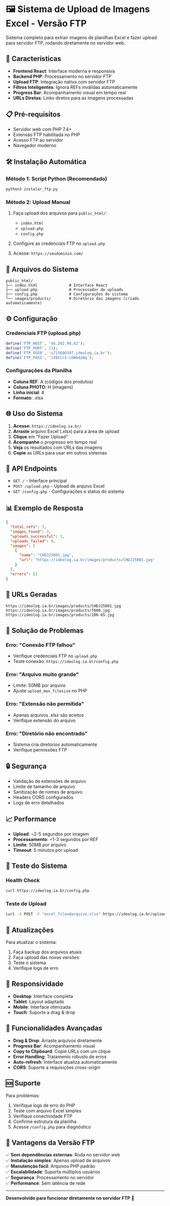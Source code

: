 # 🖼️ Sistema de Upload de Imagens Excel - Versão FTP

Sistema completo para extrair imagens de planilhas Excel e fazer upload para servidor FTP, rodando diretamente no servidor web.

## 🚀 Características

- **Frontend React**: Interface moderna e responsiva
- **Backend PHP**: Processamento no servidor FTP
- **Upload FTP**: Integração nativa com servidor FTP
- **Filtros Inteligentes**: Ignora REFs inválidas automaticamente
- **Progress Bar**: Acompanhamento visual em tempo real
- **URLs Diretas**: Links diretos para as imagens processadas

## 📋 Pré-requisitos

- Servidor web com PHP 7.4+
- Extensão FTP habilitada no PHP
- Acesso FTP ao servidor
- Navegador moderno

## 🛠️ Instalação Automática

### Método 1: Script Python (Recomendado)
```bash
python3 instalar_ftp.py
```

### Método 2: Upload Manual
1. Faça upload dos arquivos para `public_html/`:
   - `index.html`
   - `upload.php`
   - `config.php`

2. Configure as credenciais FTP no `upload.php`

3. Acesse: `https://seudominio.com/`

## 📁 Arquivos do Sistema

```
public_html/
├── index.html              # Interface React
├── upload.php              # Processador de uploads
├── config.php              # Configurações do sistema
└── images/products/        # Diretório das imagens (criado automaticamente)
```

## ⚙️ Configuração

### Credenciais FTP (upload.php)
```php
define('FTP_HOST', '46.202.90.62');
define('FTP_PORT', 21);
define('FTP_USER', 'u715606397.ideolog.ia.br');
define('FTP_PASS', ']X9CC>t~ihWhdzNq');
```

### Configurações da Planilha
- **Coluna REF**: A (códigos dos produtos)
- **Coluna PHOTO**: H (imagens)
- **Linha inicial**: 4
- **Formato**: .xlsx

## 🌐 Uso do Sistema

1. **Acesse**: `https://ideolog.ia.br/`
2. **Arraste** arquivo Excel (.xlsx) para a área de upload
3. **Clique** em "Fazer Upload"
4. **Acompanhe** o progresso em tempo real
5. **Veja** os resultados com URLs das imagens
6. **Copie** as URLs para usar em outros sistemas

## 🔧 API Endpoints

- `GET /` - Interface principal
- `POST /upload.php` - Upload de arquivo Excel
- `GET /config.php` - Configurações e status do sistema

## 📊 Exemplo de Resposta

```json
{
  "total_refs": 3,
  "images_found": 3,
  "uploads_successful": 3,
  "uploads_failed": 0,
  "images": [
    {
      "name": "CHDJ25001.jpg",
      "url": "https://ideolog.ia.br/images/products/CHDJ25001.jpg"
    }
  ],
  "errors": []
}
```

## 🎨 URLs Geradas

```
https://ideolog.ia.br/images/products/CHDJ25001.jpg
https://ideolog.ia.br/images/products/T608.jpg
https://ideolog.ia.br/images/products/106-6S.jpg
```

## 🚨 Solução de Problemas

### Erro: "Conexão FTP falhou"
- Verifique credenciais FTP no `upload.php`
- Teste conexão: `https://ideolog.ia.br/config.php`

### Erro: "Arquivo muito grande"
- Limite: 50MB por arquivo
- Ajuste `upload_max_filesize` no PHP

### Erro: "Extensão não permitida"
- Apenas arquivos .xlsx são aceitos
- Verifique extensão do arquivo

### Erro: "Diretório não encontrado"
- Sistema cria diretórios automaticamente
- Verifique permissões FTP

## 🔒 Segurança

- Validação de extensões de arquivo
- Limite de tamanho de arquivo
- Sanitização de nomes de arquivo
- Headers CORS configurados
- Logs de erro detalhados

## 📈 Performance

- **Upload**: ~2-5 segundos por imagem
- **Processamento**: ~1-3 segundos por REF
- **Limite**: 50MB por arquivo
- **Timeout**: 5 minutos por upload

## 🧪 Teste do Sistema

### Health Check
```bash
curl https://ideolog.ia.br/config.php
```

### Teste de Upload
```bash
curl -X POST -F "excel_file=@arquivo.xlsx" https://ideolog.ia.br/upload.php
```

## 🔄 Atualizações

Para atualizar o sistema:

1. Faça backup dos arquivos atuais
2. Faça upload das novas versões
3. Teste o sistema
4. Verifique logs de erro

## 📱 Responsividade

- **Desktop**: Interface completa
- **Tablet**: Layout adaptado
- **Mobile**: Interface otimizada
- **Touch**: Suporte a drag & drop

## 🎯 Funcionalidades Avançadas

- **Drag & Drop**: Arraste arquivos diretamente
- **Progress Bar**: Acompanhamento visual
- **Copy to Clipboard**: Copie URLs com um clique
- **Error Handling**: Tratamento robusto de erros
- **Auto-refresh**: Interface atualiza automaticamente
- **CORS**: Suporte a requisições cross-origin

## 🆘 Suporte

Para problemas:

1. Verifique logs de erro do PHP
2. Teste com arquivo Excel simples
3. Verifique conectividade FTP
4. Confirme estrutura da planilha
5. Acesse `/config.php` para diagnóstico

## 🎉 Vantagens da Versão FTP

✅ **Sem dependências externas**: Roda no servidor web  
✅ **Instalação simples**: Apenas upload de arquivos  
✅ **Manutenção fácil**: Arquivos PHP padrão  
✅ **Escalabilidade**: Suporta múltiplos usuários  
✅ **Segurança**: Processamento no servidor  
✅ **Performance**: Sem latência de rede  

---

**Desenvolvido para funcionar diretamente no servidor FTP** 🚀


